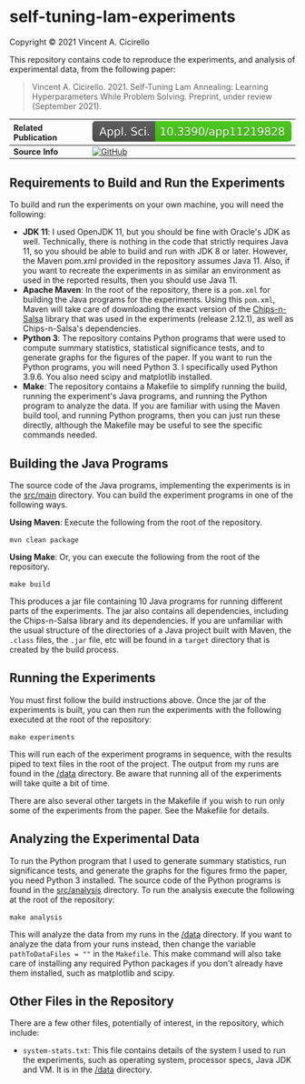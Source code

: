 # self-tuning-lam-experiments

Copyright &copy; 2021 Vincent A. Cicirello

This repository contains code to reproduce the experiments, and analysis of 
experimental data, from the following paper:

> Vincent A. Cicirello. 2021. Self-Tuning Lam Annealing: Learning Hyperparameters While Problem Solving. Preprint, under review (September 2021). 

| __Related Publication__ | [![DOI](doi.svg)](https://doi.org/10.3390/app11219828) |
| :--- | :--- |
| __Source Info__ | [![GitHub](https://img.shields.io/github/license/cicirello/self-tuning-lam-experiments)](LICENSE) |

## Requirements to Build and Run the Experiments

To build and run the experiments on your own machine, you will need the following:
* __JDK 11__: I used OpenJDK 11, but you should be fine with Oracle's 
  JDK as well. Technically, there is nothing in the code that strictly 
  requires Java 11, so you should be able to build and run with JDK 8 
  or later. However, the Maven pom.xml provided in the repository assumes 
  Java 11. Also, if you want to recreate the experiments in as similar an 
  environment as used in the reported results, then you should use Java 11.
* __Apache Maven__: In the root of the repository, there is a `pom.xml` 
  for building the Java programs for the experiments. Using this `pom.xml`, 
  Maven will take care of downloading the exact version of 
  the [Chips-n-Salsa](https://chips-n-salsa.cicirello.org/) library that was 
  used in the experiments (release 2.12.1), as well as Chips-n-Salsa's 
  dependencies. 
* __Python 3__: The repository contains Python programs that were used to 
  compute summary statistics, statistical significance tests, and to generate
  graphs for the figures of the paper. If you want to run the Python programs, 
  you will need Python 3. I specifically used Python 3.9.6. You also need scipy 
  and matplotlib installed.
* __Make__: The repository contains a Makefile to simplify running the build, 
  running the experiment's Java programs, and running the Python program to 
  analyze the data. If you are familiar with using the Maven build tool, 
  and running Python programs, then you can just run these directly, although 
  the Makefile may be useful to see the specific commands needed.

## Building the Java Programs

The source code of the Java programs, implementing the experiments
is in the [src/main](src/main) directory.  You can build the experiment 
programs in one of the following ways.

__Using Maven__: Execute the following from the root of the
repository.

```shell
mvn clean package
```

__Using Make__: Or, you can execute the following from the root
of the repository.

```shell
make build
```

This produces a jar file containing 10 Java programs for running 
different parts of the experiments. The jar also contains all
dependencies, including the Chips-n-Salsa library and its dependencies.
If you are unfamiliar with the usual structure of the directories of 
a Java project built with Maven, the `.class` files, the `.jar` file, 
etc will be found in a `target` directory that is created by the 
build process.

## Running the Experiments

You must first follow the build instructions above. Once the jar of the experiments
is built, you can then run the experiments with the following executed at the root
of the repository:

```shell
make experiments
```

This will run each of the experiment programs in sequence, 
with the results piped to text files in the root of the project. The 
output from my runs are found in the [/data](data) directory. Be aware that
running all of the experiments will take quite a bit of time.

There are also several other targets in the Makefile if you wish to 
run only some of the experiments from the paper. See the Makefile for
details.

## Analyzing the Experimental Data

To run the Python program that I used to generate summary statistics, run 
significance tests, and generate the graphs for the figures frmo the paper,
you need Python 3 installed. The source code of the Python programs is 
found in the [src/analysis](src/analysis) directory.  To run the analysis
execute the following at the root of the repository:

```shell
make analysis
```

This will analyze the data from my runs in the [/data](data) directory.
If you want to analyze the data from your runs instead, then change the variable
`pathToDataFiles = ""` in the `Makefile`. This make command will also take
care of installing any required Python packages if you don't already have them
installed, such as matplotlib and scipy.

## Other Files in the Repository

There are a few other files, potentially of interest, in the repository,
which include:
* `system-stats.txt`: This file contains details of the system I 
  used to run the experiments, such as operating system, processor 
  specs, Java JDK and VM. It is in the [/data](data) directory.
